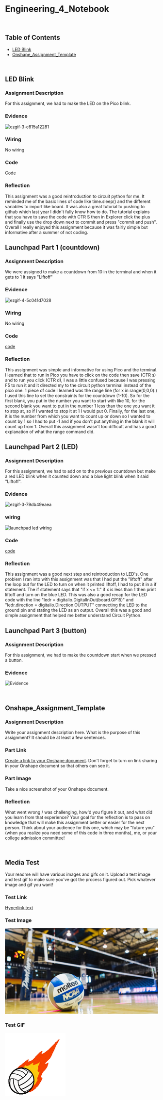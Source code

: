 # Engineering_4_Notebook

&nbsp;

## Table of Contents
* [LED Blink](#LED_Blink)
* [Onshape_Assignment_Template](#onshape_assignment_template)

&nbsp;

## LED Blink

### Assignment Description

For this assignment, we had to make the LED on the Pico blink. 

### Evidence 

![ezgif-3-c815a12281](https://github.com/Jpark27614/Engineering_4_Notebook/assets/113122312/65563a97-4842-4247-88bb-90def2fd031b)

### Wiring

No wiring

### Code

[Code](https://github.com/Jpark27614/Engineering_4_Notebook/blob/main/raspberry-pi/LED_blink.py) 

### Reflection

This assignment was a good reintroduction to circuit python for me. It reminded me of the basic lines of code like time.sleep() and the different variables to import like board. It was also a great tutorial to pushing to github which last year I didn't fully know how to do. The tutorial explains that you have to save the code with CTR S then in Explorer click the plus and finally use the drop down next to commit and press "commit and push". Overall I really enjoyed this assignment because it was fairly simple but informative after a summer of not coding.

## Launchpad Part 1 (countdown)

### Assignment Description
We were assigned to make a countdown from 10 in the terminal and when it gets to 1 it says "Liftoff"

### Evidence 
![ezgif-4-5c041d7028](https://github.com/Jpark27614/Engineering_4_Notebook/assets/113122312/6c06b48a-1de6-400c-8a44-48039b61105d)

### Wiring
No wiring

### Code
[code](https://github.com/Jpark27614/Engineering_4_Notebook/blob/main/raspberry-pi/Laucnhpad_Part_1)

### Reflection

This assignment was simple and informative for using Pico and the terminal. I learned that to run in Pico you have to click on the code then save (CTR s) and to run you click (CTR d), I was a little confused because I was pressing F5 to run it and it directed my to the circuit python terminal instead of the pico one. 1 piece of code I learned was the range line (for x in range(0,0,0):) I used this line to set the constraints for the countdown (1-10). So for the first blank, you put in the number  you want to start with like 10, for the second blank you want to put in the number 1 less than the one you want it to stop at, so if I wanted to stop it at 1 I would put 0. Finally, for the last one, it is the number from which you want to count up or down so I wanted to count by 1 so I had to put -1 and if you don't put anything in the blank it will count up from 1. Overall this assignment wasn't too difficult and has a good explanation of what the range command did.

## Launchpad Part 2 (LED)

### Assignment Description
For this assignment, we had to add on to the previous countdown but make a red LED blink when it counted down and a blue light blink when it said "Liftoff".

### Evidence
![ezgif-3-79db49eaea](https://github.com/Jpark27614/Engineering_4_Notebook/assets/113122312/f1670d59-62e1-4002-94ee-dddbf565b040)

### wiring 
![launchpad led wiring](https://github.com/Jpark27614/Engineering_4_Notebook/assets/113122312/a741c193-4b99-4aba-8f90-9eeb1544838d)

### Code
[code](https://github.com/Jpark27614/Engineering_4_Notebook/blob/main/raspberry-pi/Launchpad_Part_2)

### Reflection

This assignment was a good next step and reintroduction to LED's. One problem I ran into with this assignment was that I had put the "liftoff" after the loop but for the LED to turn on when it printed liftoff, I had to put it in a if statement. The if statement says that "if x <= 1:" if x is less than 1 then print liftoff and turn on the blue LED. This was also a good recap for the LED code with the line "ledr = digitalio.DigitalInOut(board.GP15)" and "ledr.direction = digitalio.Direction.OUTPUT" connecting the LED to the ground pin and stating the LED as an output. Overall this was a good and simple assignment that helped me better understand Circuit Python.

## Launchpad Part 3 (button)

### Assignment Description 
For this assignment, we had to make the countdown start when we pressed a button.

### Evidence
![Evidence](https://github.com/Jpark27614/Engineering_4_Notebook/blob/main/images/ezgif.com-optimize.gif)

&nbsp;

## Onshape_Assignment_Template

### Assignment Description

Write your assignment description here. What is the purpose of this assignment? It should be at least a few sentences.

### Part Link 

[Create a link to your Onshape document](https://cvilleschools.onshape.com/documents/003e413cee57f7ccccaa15c2/w/ea71050bb283bf3bf088c96c/e/c85ae532263d3b551e1795d0?renderMode=0&uiState=62d9b9d7883c4f335ec42021). Don't forget to turn on link sharing in your Onshape document so that others can see it. 

### Part Image

Take a nice screenshot of your Onshape document. 

### Reflection

What went wrong / was challenging, how'd you figure it out, and what did you learn from that experience? Your goal for the reflection is to pass on knowledge that will make this assignment better or easier for the next person. Think about your audience for this one, which may be "future you" (when you realize you need some of this code in three months), me, or your college admission committee!

&nbsp;

## Media Test

Your readme will have various images and gifs on it. Upload a test image and test gif to make sure you've got the process figured out. Pick whatever image and gif you want!

### Test Link
[Hyperlink text](http://www.google.com)      

### Test Image
![Volleyball!](https://github.com/Jpark27614/Engineering_4_Notebook/blob/main/images/MISC_DETAIL_vs_Tarleton_St_08272021_59912.jpg)  

### Test GIF

![Volleyball](https://github.com/Jpark27614/Engineering_4_Notebook/blob/main/images/200w.gif)  

